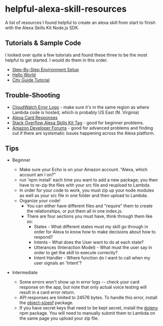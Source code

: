 # helpful-alexa-skill-resources
A list of resources I found helpful to create an alexa skill from start to finish with the Alexa Skills Kit Node.js SDK.

## Tutorials & Sample Code
I looked over quite a few tutorials and found these three to be the most helpful to get started. I would do them in this order. 
* [Step-By-Step Environment Setup](https://github.com/alexa/skill-sample-nodejs-howto)
* [Hello World](https://github.com/alexa/skill-sample-nodejs-hello-world)
* [City Guide Tutorial](https://github.com/alexa/skill-sample-nodejs-city-guide/blob/master/README.md)

## Trouble-Shooting
* [CloudWatch Error Logs](https://console.aws.amazon.com/cloudwatch/home) - make sure it's in the same region as where Lambda code is hosted, which is probably US East (N. Virginia)
* [Alexa Card Responses](http://alexa.amazon.com/spa/index.html) 
* [Stack Overflow Alexa Skills Kit Tag](https://stackoverflow.com/questions/tagged/alexa-skills-kit) - good for beginner problems. 
* [Amazon Developer Forums](https://forums.developer.amazon.com/spaces/23/Alexa+Skills+Kit.html) - good for advanced problems and finding out if there are systematic issues happening across the Alexa platform. 


## Tips 
* Beginner
  * Make sure your Echo is on your Amazon account. "Alexa, which account am I on?"
  * run 'npm install' each time you want to add a new package; you then have to re-zip the files with your src file and reupload to Lambda. 
  * In order for your code to work, you must zip up your node modules as well as your src file in one folder and then upload to Lambda. 
  * Organize your code! 
    * You can either have different files and "require" them to create the relationships, or put them all in one index.js. 
    * There are four sections you must have, think through them like so:
      * States - What different states must my skill go through in order for Alexa to know how to make decisions about how to respond? 
      * Intents - What does the User want to do at each state?
      * Utterances (Interaction Model) - What must the user say in order to get the skill to execute correctly?
      * Intent Handler - Where function do I want to call when my user signals an 'Intent'?
 
* Intermediate
  * Some errors won't show up in error logs -- check your card response on the app, but note that only actual voice testing will result in a card error return. 
  * API responses are limited to 24576 bytes. To handle this error, install the [object-sizeof](https://www.npmjs.com/package/object-sizeof) package. 
  * If you have secret keys that need to be kept secret, install the [dotenv](https://www.npmjs.com/package/dotenv) npm package. You will need to manually submit them to Lambda on the same page you upload your zip file. 
